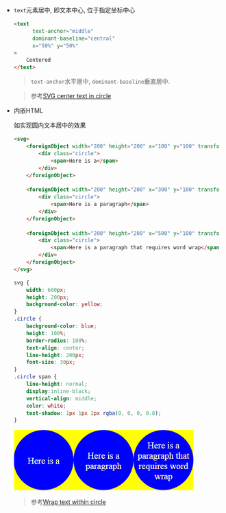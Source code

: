 * `text`元素居中, 即文本中心, 位于指定坐标中心

  ```html
  <text 
        text-anchor="middle" 
        dominant-baseline="central" 
        x="50%" y="50%"
  >
      Centered
  </text>
  ```

  > `text-anchor`水平居中, `dominant-baseline`垂直居中.

  > 参考[SVG center text in circle](https://stackoverflow.com/a/60919616/12574399)

* 内嵌HTML

  如实现圆内文本居中的效果

  ```html
  <svg>
      <foreignObject width="200" height="200" x="100" y="100" transform="translate(-100,-100)">
          <div class="circle">
              <span>Here is a</span>
          </div>
      </foreignObject>
  
      <foreignObject width="200" height="200" x="300" y="100" transform="translate(-100,-100)">
          <div class="circle">
              <span>Here is a paragraph</span>
          </div>
      </foreignObject>
  
      <foreignObject width="200" height="200" x="500" y="100" transform="translate(-100,-100)">
          <div class="circle">
              <span>Here is a paragraph that requires word wrap</span>
          </div>
      </foreignObject>
  </svg>
  ```

  ```css
  svg {
      width: 600px;
      height: 200px;
      background-color: yellow;
  }
  .circle {
      background-color: blue;
      height: 100%;
      border-radius: 100%;
      text-align: center;
      line-height: 200px;
      font-size: 30px;
  }
  .circle span {
      line-height: normal;
      display:inline-block;
      vertical-align: middle;
      color: white;
      text-shadow: 1px 1px 2px rgba(0, 0, 0, 0.8);
  }
  ```

  ![image-20200623114424332](.SVG/image-20200623114424332.png)

  > 参考[Wrap text within circle](https://stackoverflow.com/a/30933053/12574399)